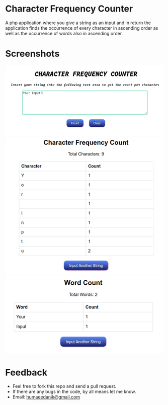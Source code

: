 Character Frequency Counter
========================
A php application where you give a string as an input and in return the application finds the occurrence of every character in ascending order as well as the occurrence of words also in ascending order.

Screenshots
========================
![alt text](screenshots/Screenshot1.png "Input")
![alt text](screenshots/Screenshot2.png "Output 1")
![alt text](screenshots/Screenshot3.png "Output 2")

Feedback
========================
* Feel free to fork this repo and send a pull request.
* If there are any bugs in the code, by all means let me know.
* Email: humaeedanik@gmail.com